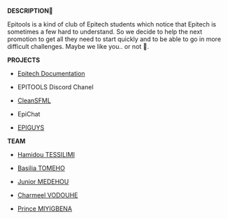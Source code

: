 **DESCRIPTION👷**

Epitools is a kind of club of Epitech students which notice that Epitech is sometimes a few hard to understand. So we decide to help the next promotion to get all they need to start quickly and to be able to go in more difficult challenges.
Maybe we like you.. or not 💆.

**PROJECTS**

- [Epitech Documentation](https://epitools2024.github.io/EPITECH-DOCUMENTATION/)

- EPITOOLS Discord Chanel

- [CleanSFML](https://github.com/NemesisX1/CleanSFML)

- EpiChat

- [EPIGUYS](https://www.epiguys.ml)

**TEAM**

- [Hamidou TESSILIMI](https://www.linkedin.com/in/hamidou-tessilimi-03820a170/)

- [Basilia TOMEHO](https://www.linkedin.com/in/basilia-tomeho-aaa8a1171/)

- [Junior MEDEHOU](https://www.linkedin.com/in/junior-medehou-55b45b194/)

- [Charmeel VODOUHE](https://www.linkedin.com/in/charmeel-vodouhe-5659291a2/)

- [Prince MIYIGBENA](https://www.linkedin.com/in/christian-miyigbena-65a891192/)